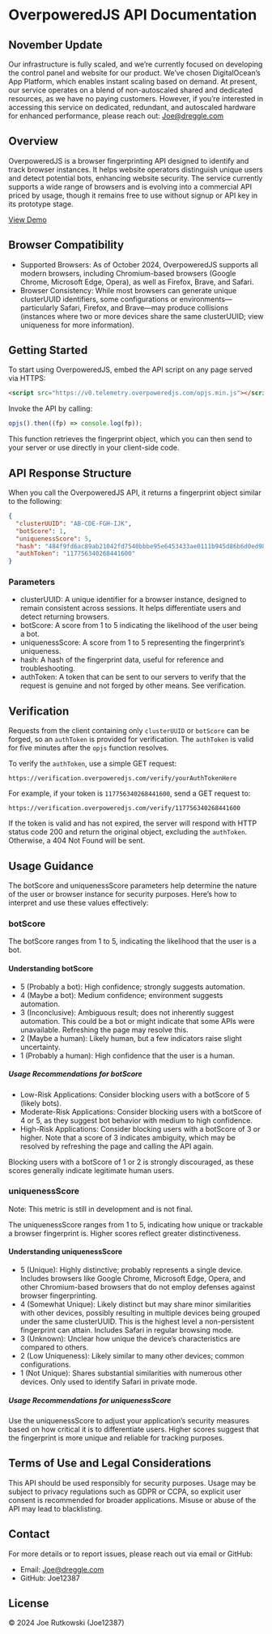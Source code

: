# OverpoweredJS API Documentation

## November Update
Our infrastructure is fully scaled, and we’re currently focused on developing the control panel and website for our product. We’ve chosen DigitalOcean’s App Platform, which enables instant scaling based on demand. At present, our service operates on a blend of non-autoscaled shared and dedicated resources, as we have no paying customers. However, if you’re interested in accessing this service on dedicated, redundant, and autoscaled hardware for enhanced performance, please reach out: Joe@dreggle.com

## Overview
OverpoweredJS is a browser fingerprinting API designed to identify and track browser instances. It helps website operators distinguish unique users and detect potential bots, enhancing website security. The service currently supports a wide range of browsers and is evolving into a commercial API priced by usage, though it remains free to use without signup or API key in its prototype stage.

[View Demo](https://overpoweredjs.com/demo.html)

## Browser Compatibility

- Supported Browsers: As of October 2024, OverpoweredJS supports all modern browsers, including Chromium-based browsers (Google Chrome, Microsoft Edge, Opera), as well as Firefox, Brave, and Safari.
- Browser Consistency: While most browsers can generate unique clusterUUID identifiers, some configurations or environments—particularly Safari, Firefox, and Brave—may produce collisions (instances where two or more devices share the same clusterUUID; view uniqueness for more information).

## Getting Started

To start using OverpoweredJS, embed the API script on any page served via HTTPS:

```html
<script src="https://v0.telemetry.overpoweredjs.com/opjs.min.js"></script>
```

Invoke the API by calling:

```js
opjs().then((fp) => console.log(fp));
```

This function retrieves the fingerprint object, which you can then send to your server or use directly in your client-side code.

## API Response Structure

When you call the OverpoweredJS API, it returns a fingerprint object similar to the following:

```json
{
  "clusterUUID": "AB-CDE-FGH-IJK",
  "botScore": 1,
  "uniquenessScore": 5,
  "hash": "484f9fd6ac89ab21042fd7540bbbe95e6453433ae0111b945d86b6d0ed98e616",
  "authToken": "117756340268441600"
}
```

### Parameters

- clusterUUID: A unique identifier for a browser instance, designed to remain consistent across sessions. It helps differentiate users and detect returning browsers.
- botScore: A score from 1 to 5 indicating the likelihood of the user being a bot.
- uniquenessScore: A score from 1 to 5 representing the fingerprint’s uniqueness.
- hash: A hash of the fingerprint data, useful for reference and troubleshooting.
- authToken: A token that can be sent to our servers to verify that the request is genuine and not forged by other means. See verification.

## Verification

Requests from the client containing only `clusterUUID` or `botScore` can be forged, so an `authToken` is provided for verification. The `authToken` is valid for five minutes after the `opjs` function resolves.

To verify the `authToken`, use a simple GET request:

`https://verification.overpoweredjs.com/verify/yourAuthTokenHere`

For example, if your token is `117756340268441600`, send a GET request to:

`https://verification.overpoweredjs.com/verify/117756340268441600`

If the token is valid and has not expired, the server will respond with HTTP status code 200 and return the original object, excluding the `authToken`. Otherwise, a 404 Not Found will be sent.

## Usage Guidance

The botScore and uniquenessScore parameters help determine the nature of the user or browser instance for security purposes. Here’s how to interpret and use these values effectively:

### botScore

The botScore ranges from 1 to 5, indicating the likelihood that the user is a bot.

#### Understanding botScore

- 5 (Probably a bot): High confidence; strongly suggests automation.
- 4 (Maybe a bot): Medium confidence; environment suggests automation.
- 3 (Inconclusive): Ambiguous result; does not inherently suggest automation. This could be a bot or might indicate that some APIs were unavailable. Refreshing the page may resolve this.
- 2 (Maybe a human): Likely human, but a few indicators raise slight uncertainty.
- 1 (Probably a human): High confidence that the user is a human.

##### Usage Recommendations for botScore

- Low-Risk Applications: Consider blocking users with a botScore of 5 (likely bots).
- Moderate-Risk Applications: Consider blocking users with a botScore of 4 or 5, as they suggest bot behavior with medium to high confidence.
- High-Risk Applications: Consider blocking users with a botScore of 3 or higher. Note that a score of 3 indicates ambiguity, which may be resolved by refreshing the page and calling the API again.

Blocking users with a botScore of 1 or 2 is strongly discouraged, as these scores generally indicate legitimate human users.

### uniquenessScore

Note: This metric is still in development and is not final.

The uniquenessScore ranges from 1 to 5, indicating how unique or trackable a browser fingerprint is. Higher scores reflect greater distinctiveness.

#### Understanding uniquenessScore

- 5 (Unique): Highly distinctive; probably represents a single device. Includes browsers like Google Chrome, Microsoft Edge, Opera, and other Chromium-based browsers that do not employ defenses against browser fingerprinting.
- 4 (Somewhat Unique): Likely distinct but may share minor similarities with other devices, possibly resulting in multiple devices being grouped under the same clusterUUID. This is the highest level a non-persistent fingerprint can attain. Includes Safari in regular browsing mode.
- 3 (Unknown): Unclear how unique the device’s characteristics are compared to others.
- 2 (Low Uniqueness): Likely similar to many other devices; common configurations.
- 1 (Not Unique): Shares substantial similarities with numerous other devices. Only used to identify Safari in private mode.

##### Usage Recommendations for uniquenessScore

Use the uniquenessScore to adjust your application’s security measures based on how critical it is to differentiate users. Higher scores suggest that the fingerprint is more unique and reliable for tracking purposes.

## Terms of Use and Legal Considerations

This API should be used responsibly for security purposes. Usage may be subject to privacy regulations such as GDPR or CCPA, so explicit user consent is recommended for broader applications. Misuse or abuse of the API may lead to blacklisting.

## Contact

For more details or to report issues, please reach out via email or GitHub:

 * Email: Joe@dreggle.com
 * GitHub: Joe12387

## License
© 2024 Joe Rutkowski (Joe12387)

